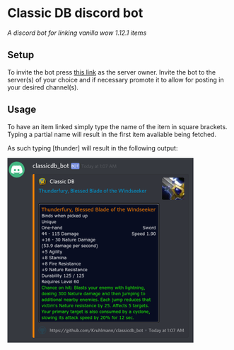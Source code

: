# Classic DB discord bot
*A discord bot for linking vanilla wow 1.12.1 items*

## Setup
To invite the bot press [this link](https://discordapp.com/oauth2/authorize?client_id=511864830886543361&scope=bot&permissions=0) as the server owner. Invite the bot to the server(s) of your choice and if necessary promote it to allow for posting in your desired channel(s).

## Usage

To have an item linked simply type the name of the item in square brackets. 
Typing a partial name will result in the first item avaliable being fetched.

As such typing \[thunder\] will result in the following output:

![Output showcase](showcase.png)

